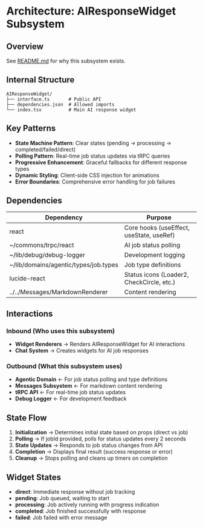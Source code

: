 # Architecture: AIResponseWidget Subsystem

## Overview
See [README.md](./README.md) for why this subsystem exists.

## Internal Structure

```
AIResponseWidget/
├── interface.ts       # Public API
├── dependencies.json  # Allowed imports
└── index.tsx          # Main AI response widget
```

## Key Patterns

- **State Machine Pattern**: Clear states (pending → processing → completed/failed/direct)
- **Polling Pattern**: Real-time job status updates via tRPC queries
- **Progressive Enhancement**: Graceful fallbacks for different response types
- **Dynamic Styling**: Client-side CSS injection for animations
- **Error Boundaries**: Comprehensive error handling for job failures

## Dependencies

| Dependency | Purpose |
|------------|---------|
| react | Core hooks (useEffect, useState, useRef) |
| ~/commons/trpc/react | AI job status polling |
| ~/lib/debug/debug-logger | Development logging |
| ~/lib/domains/agentic/types/job.types | Job type definitions |
| lucide-react | Status icons (Loader2, CheckCircle, etc.) |
| ../../Messages/MarkdownRenderer | Content rendering |

## Interactions

### Inbound (Who uses this subsystem)
- **Widget Renderers** → Renders AIResponseWidget for AI interactions
- **Chat System** → Creates widgets for AI job responses

### Outbound (What this subsystem uses)
- **Agentic Domain** ← For job status polling and type definitions
- **Messages Subsystem** ← For markdown content rendering
- **tRPC API** ← For real-time job status updates
- **Debug Logger** ← For development feedback

## State Flow

1. **Initialization** → Determines initial state based on props (direct vs job)
2. **Polling** → If jobId provided, polls for status updates every 2 seconds
3. **State Updates** → Responds to job status changes from API
4. **Completion** → Displays final result (success response or error)
5. **Cleanup** → Stops polling and cleans up timers on completion

## Widget States

- **direct**: Immediate response without job tracking
- **pending**: Job queued, waiting to start
- **processing**: Job actively running with progress indication
- **completed**: Job finished successfully with response
- **failed**: Job failed with error message